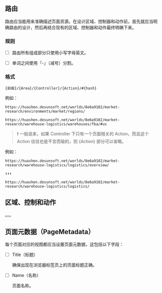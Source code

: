 
## 路由

路由应当能用来准确描述页面资源。在设计区域、控制器和动作前，首先就应当明确路由的设计，然后再结合现有的区域、控制器和动作最终明确下来。

### 规则

* [ ] 路由所有组成部分只使用小写字母英文。

* [ ] 单词之间使用『-』（减号）分割。

### 格式

```
{前缀}/{Area}/{Controller}/{Action}/#{hash}
```

例如：

``` url
https://huashen.desunsoft.net/worlds/8e6a9102/market-research/environments/market/regions/

https://huashen.desunsoft.net/worlds/8e6a9102/market-research/warehouse-logistics/warehouses/fba/#us
```

> :exclamation: 一般说来，如果 Controller 下只有一个页面相关的 Action，而且这个 Action 往往也是不言而喻的，则 {Action} 部分可以省略。

例如：

``` url
https://huashen.desunsoft.net/worlds/8e6a9102/market-research/warehouse-logistics/logistics/overview/

⬇️⬇️⬇️

https://huashen.desunsoft.net/worlds/8e6a9102/market-research/warehouse-logistics/logistics/
```

## 区域、控制和动作

。。。



## 页面元数据（PageMetadata）

每个页面对应的视图都应当设置页面元数据，这包括以下字段：

* [ ] Title（标题）

  确保出现在浏览器标签页上的页面标题正确。
  
* [ ] Name（名称）

  页面名称。
